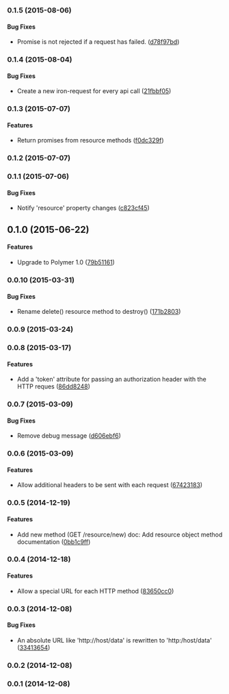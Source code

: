 <a name="0.1.5"></a>
### 0.1.5 (2015-08-06)


#### Bug Fixes

* Promise is not rejected if a request has failed. ([d78f97bd](http://github.com/grappendorf/grapp-rest-resource/commit/d78f97bde06e5279895687d7372a01a4588832e6))


<a name="0.1.4"></a>
### 0.1.4 (2015-08-04)


#### Bug Fixes

* Create a new iron-request for every api call ([21fbbf05](http://github.com/grappendorf/grapp-rest-resource/commit/21fbbf050b6bf16f13233221ec1b83b275a3f5be))


<a name="0.1.3"></a>
### 0.1.3 (2015-07-07)


#### Features

* Return promises from resource methods ([f0dc329f](http://github.com/grappendorf/grapp-rest-resource/commit/f0dc329f478a6d4cbc28a8e2ae4128e2c1d658e6))


<a name="0.1.2"></a>
### 0.1.2 (2015-07-07)


<a name="0.1.1"></a>
### 0.1.1 (2015-07-06)


#### Bug Fixes

* Notify 'resource' property changes ([c823cf45](http://github.com/grappendorf/grapp-rest-resource/commit/c823cf45e7e5d3088e89ccf91f5f43d58de899a5))


<a name="0.1.0"></a>
## 0.1.0 (2015-06-22)


#### Features

* Upgrade to Polymer 1.0 ([79b51161](http://github.com/grappendorf/grapp-rest-resource/commit/79b511614ac979ed588a8a1380f2e318cfcb4117))


<a name="0.0.10"></a>
### 0.0.10 (2015-03-31)


#### Bug Fixes

* Rename delete() resource method to destroy() ([171b2803](http://github.com/grappendorf/grapp-rest-resource/commit/171b28031f388063e6ca253e4b4b8ee72baa3eaa))


<a name="0.0.9"></a>
### 0.0.9 (2015-03-24)


<a name="0.0.8"></a>
### 0.0.8 (2015-03-17)


#### Features

* Add a 'token' attribute for passing an authorization header with the HTTP reques ([86dd8248](http://github.com/grappendorf/grapp-rest-resource/commit/86dd82483802b27f87c4d8b4cd555d0198ab9a88))


<a name="0.0.7"></a>
### 0.0.7 (2015-03-09)


#### Bug Fixes

* Remove debug message ([d606ebf6](http://github.com/grappendorf/grapp-rest-resource/commit/d606ebf654f4d932e14e8f05f71802e98e01d09a))


<a name="0.0.6"></a>
### 0.0.6 (2015-03-09)


#### Features

* Allow additional headers to be sent with each request ([67423183](http://github.com/grappendorf/grapp-rest-resource/commit/6742318323b1616579ef9acd6e7caba21b384b6c))


<a name="0.0.5"></a>
### 0.0.5 (2014-12-19)


#### Features

* Add new method (GET /resource/new) doc: Add resource object method documentation ([0bb1c9ff](http://github.com/grappendorf/grapp-rest-resource/commit/0bb1c9ff2568bcce8058b0ec69bc8a8fa466265b))


<a name="0.0.4"></a>
### 0.0.4 (2014-12-18)


#### Features

* Allow a special URL for each HTTP method ([83650cc0](http://github.com/grappendorf/grapp-rest-resource/commit/83650cc09a67f737b6d13747a8c0db15337654c6))


<a name="0.0.3"></a>
### 0.0.3 (2014-12-08)


#### Bug Fixes

* An absolute URL like 'http://host/data' is rewritten to 'http:/host/data' ([33413654](http://github.com/grappendorf/grapp-rest-resource/commit/33413654eca4854d0f2c99758b806dac4abc9e9e))


<a name="0.0.2"></a>
### 0.0.2 (2014-12-08)


<a name="0.0.1"></a>
### 0.0.1 (2014-12-08)


